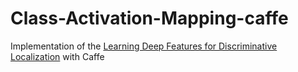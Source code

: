 # Class-Activation-Mapping-caffe
Implementation of the [Learning Deep Features for Discriminative Localization](https://github.com/metalbubble/CAM) with Caffe
